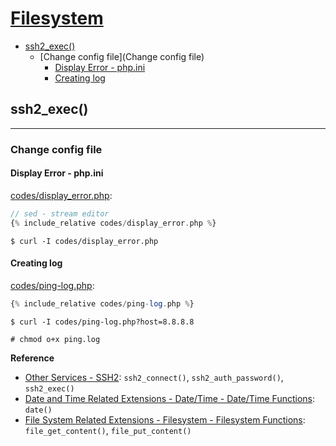 # [Filesystem](http://php.net/manual/en/book.filesystem.php)

- [ssh2_exec()](#ssh2_exec)
  - [Change config file](Change config file)
    - [Display Error - php.ini](display-error---php.ini)
    - [Creating log](creating-log)

## ssh2_exec()
---

<!-- 
TODO
sed, cut, awk
-->

### Change config file

#### Display Error - php.ini
[codes/display_error.php](codes/display_error.php):
```php
// sed - stream editor
{% include_relative codes/display_error.php %}
```

```
$ curl -I codes/display_error.php
```

#### Creating log
[codes/ping-log.php](codes/ping-log.php):
```php
{% include_relative codes/ping-log.php %}
```

```
$ curl -I codes/ping-log.php?host=8.8.8.8
```

```
# chmod o+x ping.log
```

**Reference**
- [Other Services - SSH2](http://php.net/manual/en/book.ssh2.php): `ssh2_connect()`, `ssh2_auth_password()`, `ssh2_exec()`
- [Date and Time Related Extensions - Date/Time - Date/Time Functions](http://php.net/manual/en/book.datetime.php): `date()`
- [File System Related Extensions - Filesystem - Filesystem Functions](http://php.net/manual/en/ref.filesystem.php): `file_get_content()`, `file_put_content()`